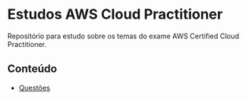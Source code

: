# Estudos AWS Cloud Practitioner

Repositório para estudo sobre os temas do exame AWS Certified Cloud Practitioner.

## Conteúdo

 - [Questões](questoes)
